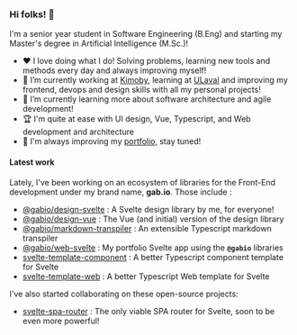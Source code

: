 ### Hi folks! 🤙

I'm a senior year student in Software Engineering (B.Eng) and starting my Master's degree in Artificial Intelligence (M.Sc.)!

- :heart: I love doing what I do! Solving problems, learning new tools and methods every day and always improving myself!
- 🔭 I’m currently working at [Kimoby](https://kimoby.com), learning at [ULaval](https://ulaval.ca) and improving my frontend, devops and design skills with all my personal projects!
- 🌱 I’m currently learning more about software architecture and agile development!
- 🏆 I'm quite at ease with UI design, Vue, Typescript, and Web development and architecture
- 🌟 I'm always improving my [portfolio](https://vigenere23.github.io), stay tuned!

#### Latest work

Lately, I've been working on an ecosystem of libraries for the Front-End development under my brand name, **gab.io**. Those include :

- [@gabio/design-svelte](https://github.com/vigenere23/gabio-design-svelte) : A Svelte design library by me, for everyone!
- [@gabio/design-vue](https://github.com/vigenere23/gabio-design-vue) : The Vue (and initial) version of the design library
- [@gabio/markdown-transpiler](https://github.com/vigenere23/gabio-markdown-transpiler) : An extensible Typescript markdown transpiler
- [@gabio/web-svelte](https://github.com/vigenere23/gabio-web-svelte) : My portfolio Svelte app using the **`@gabio`** libraries
- [svelte-template-component](https://github.com/vigenere23/svelte-template-component) : A better Typescript component template for Svelte
- [svelte-template-web](https://github.com/vigenere23/svelte-template-web) : A better Typescript Web template for Svelte

I've also started collaborating on these open-source projects:

- [svelte-spa-router](https://github.com/ItalyPaleAle/svelte-spa-router) : The only viable SPA router for Svelte, soon to be even more powerful!
